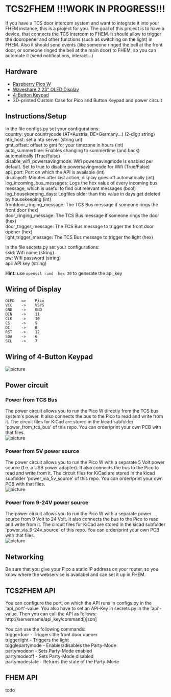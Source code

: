 # TCS2FHEM  !!!WORK IN PROGRESS!!!

If you have a TCS door intercom system and want to integrate it into your FHEM instance, this is a project for you. The goal of this project is to have a device, that connects the TCS intercom to FHEM. It should allow to trigger the dooropener and other functions (such as switching on the light) in FHEM. Also it should send events (like someone ringed the bell at the front door, or someone ringed the bell at the main door) to FHEM, so you can automate it (send notifications, interact...)  

## Hardware  
* [Raspberry Pico W](https://mk0.at/pico-w)  
* [Waveshare 2,23" OLED Display](https://mk0.at/waveshare-oled)  
* [4-Button Keypad](https://mk0.at/4-keypad)  
* 3D-printed Custom Case for Pico and Button Keypad and power circuit

## Instructions/Setup
In the file configs.py set your configurations:  
country: your countrycode (AT=Austria, DE=Germany...) (2-digit string)  
ntp_host: set a ntp server (string url)  
gmt_offset: offset to gmt for your timezone in hours (int)  
auto_summertime: Enables changing to summertime (and back) automatically (True/False)  
disable_wifi_powersavingmode: Wifi powersavingmode is enabled per default. Set to true to disable powersavingmode for Wifi (True/False)  
api_port: Port on which the API is available (int)  
displayoff: Minutes after last action, display goes off automatically (int)  
log_incoming_bus_messages: Logs the hex value of every incoming bus message, which is useful to find out relevant messages (bool)  
log_housekeeping_days: Logfiles older than this value in days get deleted by housekeeping (int)  
frontdoor_ringing_message: The TCS Bus message if someone rings the front door (hex)  
door_ringing_message: The TCS Bus message if someone rings the door (hex)  
door_trigger_message: The TCS Bus message to trigger the front door opener (hex)  
light_trigger_message: The TCS Bus message to trigger the light (hex)  

In the file secrets.py set your configurations:  
ssid: Wifi name (string)  
pw: Wifi password (string)  
api: API key (string)  

**Hint:** use `openssl rand -hex 20` to generate the api_key

## Wiring of Display  
```
OLED   =>    Pico  
VCC    ->    VSYS  
GND    ->    GND  
DIN    ->    11  
CLK    ->    10  
CS     ->    9  
DC     ->    8  
RST    ->    12  
SDA    ->    6  
SCL    ->    7   
```

## Wiring of 4-Button Keypad  
![picture](https://git.kmpr.at/kamp/TCS2FHEM/raw/branch/main/docs/4-key-pad-connector.png)  

## Power circuit  
### Power from TCS Bus  
The power circuit allows you to run the Pico W directly from the TCS bus system's power. It also connects the bus to the Pico to read and write from it. The circuit files for KiCad are stored in the kicad subfolder 'power_from_tcs_bus' of this repo. You can order/print your own PCB with that files.  
![picture](https://git.kmpr.at/kamp/TCS2FHEM/raw/branch/main/docs/pico_tcs_bus.png)  

### Power from 5V power source
The power circuit allows you to run the Pico W with a separate 5 Volt power source (f.e. a USB power adapter). It also connects the bus to the Pico to read and write from it. The circuit files for KiCad are stored in the kicad subfolder 'power_via_5v_source' of this repo. You can order/print your own PCB with that files.  
![picture](https://git.kmpr.at/kamp/TCS2FHEM/raw/branch/main/docs/pico_tcs_5v.png)  

### Power from 9-24V power source
The power circuit allows you to run the Pico W with a separate power source from 9 Volt to 24 Volt. It also connects the bus to the Pico to read and write from it. The circuit files for KiCad are stored in the kicad subfolder 'power_via_9-24v_source' of this repo. You can order/print your own PCB with that files.  
![picture](https://git.kmpr.at/kamp/TCS2FHEM/raw/branch/main/docs/pico_tcs_9-24v.png)  

## Networking  
Be sure that you give your Pico a static IP address on your router, so you know where the webservice is availabel and can set it up in FHEM.

## TCS2FHEM API  
You can configure the port, on which the API runs in configs.py in the 'api_port'-value. You also have to set an API-Key in secrets.py in the 'api'-value. Then you can call the API as follows:  
http://servername/api_key/command[/json]  

You can use the following commands:  
triggerdoor - Triggers the front door opener  
triggerlight - Triggers the light  
togglepartymode - Enables/disables the Party-Mode  
partymodeon - Sets Party-Mode enabled  
partymodeoff - Sets Party-Mode disabled  
partymodestate - Returns the state of the Party-Mode  

## FHEM API  
todo